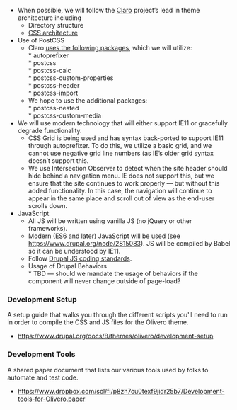 * When possible, we will follow the [Claro](https://git.drupalcode.org/project/drupal/tree/8.8.x/core/themes/claro) project’s lead in theme architecture including  
   * Directory structure  
   * [CSS architecture](https://www.drupal.org/docs/8/modules/claro/claro-css-coding-standards)
* Use of PostCSS  
   * Claro [uses the following packages](https://git.drupalcode.org/project/drupal/blob/8.8.x/core/package.json#L48), which we will utilize:  
         * autoprefixer  
         * postcss  
         * postcss-calc  
         * postcss-custom-properties  
         * postcss-header  
         * postcss-import  
   * We hope to use the additional packages:  
         * postcss-nested  
         * postcss-custom-media
* We will use modern technology that will either support IE11 or gracefully degrade functionality.  
   * CSS Grid is being used and has syntax back-ported to support IE11 through autoprefixer. To do this, we utilize a basic grid, and we cannot use negative grid line numbers (as IE’s older grid syntax doesn’t support this.  
   * We use Intersection Observer to detect when the site header should hide behind a navigation menu. IE does not support this, but we ensure that the site continues to work properly — but without this added functionality. In this case, the navigation will continue to appear in the same place and scroll out of view as the end-user scrolls down.
* JavaScript  
   * All JS will be written using vanilla JS (no jQuery or other frameworks).  
   * Modern (ES6 and later) JavaScript will be used (see <https://www.drupal.org/node/2815083>). JS will be compiled by Babel so it can be understood by IE11.  
   * Follow [Drupal JS coding standards](https://www.drupal.org/docs/develop/standards/javascript/javascript-coding-standards).  
   * Usage of Drupal Behaviors  
         * TBD — should we mandate the usage of behaviors if the component will never change outside of page-load?

### Development Setup

A setup guide that walks you through the different scripts you'll need to run in order to compile the CSS and JS files for the Olivero theme.

* <https://www.drupal.org/docs/8/themes/olivero/development-setup>

### Development Tools

A shared paper document that lists our various tools used by folks to automate and test code.

* <https://www.dropbox.com/scl/fi/p8zh7cu0texf9jidr25b7/Development-tools-for-Olivero.paper>